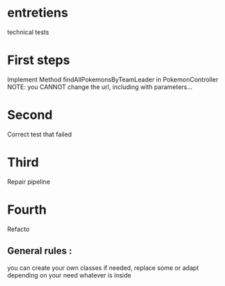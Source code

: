 # entretiens
technical tests

# First steps
Implement Method findAllPokemonsByTeamLeader in PokemonController
NOTE: you CANNOT change the url, including with parameters...

# Second
Correct test that failed

# Third
Repair pipeline

# Fourth
Refacto

## General rules : 
you can create your own classes if needed, replace some or adapt depending on your need whatever is inside
